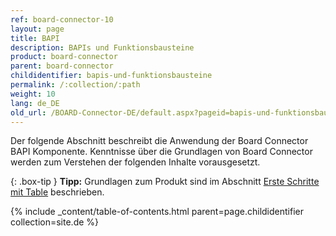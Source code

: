 ```yaml
---
ref: board-connector-10
layout: page
title: BAPI
description: BAPIs und Funktionsbausteine
product: board-connector
parent: board-connector
childidentifier: bapis-und-funktionsbausteine
permalink: /:collection/:path
weight: 10
lang: de_DE
old_url: /BOARD-Connector-DE/default.aspx?pageid=bapis-und-funktionsbausteine
---
```


Der folgende Abschnitt beschreibt die Anwendung der Board Connector BAPI Komponente. Kenntnisse über die Grundlagen von Board Connector werden zum Verstehen der folgenden Inhalte vorausgesetzt.

{: .box-tip }
**Tipp:** Grundlagen zum Produkt sind im Abschnitt [Erste Schritte mit Table](./erste-schritte) beschrieben.


{% include _content/table-of-contents.html parent=page.childidentifier collection=site.de %}
